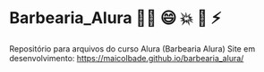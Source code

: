 # Barbearia_Alura 🚴:clap: :smile: :collision: :dizzy: :zap:
Repositório para arquivos do curso Alura (Barbearia Alura)
Site em desenvolvimento: https://maicolbade.github.io/barbearia_alura/
